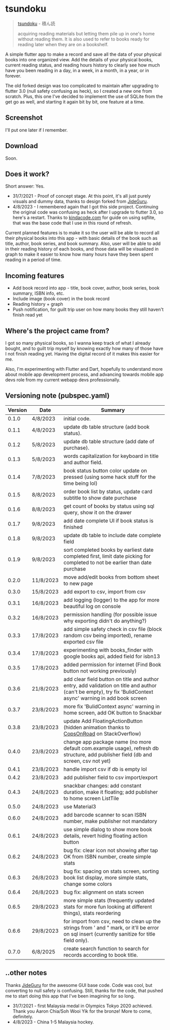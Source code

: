 # tsundoku

> [tsundoku](https://en.wikipedia.org/wiki/Tsundoku) - 積ん読
>
> acquiring reading materials but letting them pile up in one's home without reading them. It is also used to refer to books ready for reading later when they are on a bookshelf.

A simple flutter app to make a record and save all the data of your physical books into one organized view. Add the details of your physical books, current reading status, and reading hours history to clearly see how much have you been reading in a day, in a week, in a month, in a year, or in forever.

The old forked design was too complicated to maintain after upgrading to flutter 3.0 (null safety confusing as heck), so I created a new one from scratch. Plus, this one I've decided to implement the use of SQLite from the get go as well, and starting it again bit by bit, one feature at a time.

## Screenshot
I'll put one later if I remember.

## Download
Soon.

## Does it work?
Short answer: Yes.
- 31/7/2021 - Proof of concept stage. At this point, it's all just purely visuals and dummy data, thanks to design forked from [JideGuru](https://github.com/JideGuru).
- 4/8/2023 - I remembered again that I got this side project. Continuing the original code was confusing as heck after I upgrade to flutter 3.0, so here's a restart. Thanks to [kindacode.com](https://www.kindacode.com/article/flutter-sqlite/) for guide on using sqflite, that was the base code that I use in this round of refresh.

Current planned features is to make it so the user will be able to record all their physical books into this app - with basic details of the book such as title, author, book series, and book summary. Also, user will be able to add in their reading history of each books, and those data will be visualized in graph to make it easier to know how many hours have they been spent reading in a period of time.

## Incoming features
- Add book record into app - title, book cover, author, book series, book summary, ISBN info, etc.
- Include image (book cover) in the book record
- Reading history + graph
- Push notification, for guilt trip user on how many books they still haven't finish read yet

## Where's the project came from?
I got so many physical books, so I wanna keep track of what I already bought, and to guilt trip myself by knowing exactly how many of those have I not finish reading yet. Having the digital record of it makes this easier for me. 

Also, I'm experimenting with Flutter and Dart, hopefully to understand more about mobile app development process, and advancing towards mobile app devs role from my current webapp devs professionally. 

## Versioning note (pubspec.yaml)
Version | Date | Summary
----- | --------- | ---
0.1.0 |  4/8/2023 | initial code.
0.1.1 |  4/8/2023 | update db table structure (add book status).
0.1.2 |  5/8/2023 | update db table structure (add date of purchase).
0.1.3 |  5/8/2023 | words capitalization for keyboard in title and author field.
0.1.4 |  7/8/2023 | book status button color update on pressed (using some hack stuff for the time being lol)
0.1.5 |  8/8/2023 | order book list by status, update card subtitle to show date purchase
0.1.6 |  8/8/2023 | get count of books by status using sql query, show it on the drawer
0.1.7 |  9/8/2023 | add date complete UI if book status is finished
0.1.8 |  9/8/2023 | update db table to include date complete field
0.1.9 |  9/8/2023 | sort completed books by earliest date completed first, limit date picking for completed to not be earlier than date purchase
0.2.0 | 11/8/2023 | move add/edit books from bottom sheet to new page 
0.3.0 | 15/8/2023 | add export to csv, import from csv
0.3.1 | 16/8/2023 | add logging (logger) to the app for more beautiful log on console
0.3.2 | 16/8/2023 | permission handling (for possible issue why exporting didn't do anything?)
0.3.3 | 17/8/2023 | add simple safety check in csv file (block random csv being imported), rename exported csv file
0.3.4 | 17/8/2023 | experimenting with books_finder with google books api, added field for isbn13
0.3.5 | 17/8/2023 | added permission for internet (Find Book button not working previously)
0.3.6 | 21/8/2023 | add clear field button on title and author entry, add validation on title and author (can't be empty), try fix 'BulidContext async' warning in add book screen
0.3.7 | 23/8/2023 | more fix 'BulidContext async' warning in home screen, add OK button to Snackbar
0.3.8 | 23/8/2023 | update Add FloatingActionButton (hidden animation thanks to [CopsOnRoad](https://stackoverflow.com/a/52731484) on StackOverflow)
0.4.0 | 23/8/2023 | change app package name (no more default com.example usage), refresh db structure, add publisher field (db and screen, csv not yet)
0.4.1 | 23/8/2023 | handle import csv if db is empty lol
0.4.2 | 23/8/2023 | add publisher field to csv import/export
0.4.3 | 24/8/2023 | snackbar changes: add constant duration, make it floating; add publisher to home screen ListTile
0.5.0 | 24/8/2023 | use Material3 
0.6.0 | 24/8/2023 | add barcode scanner to scan ISBN number, make publisher not mandatory
0.6.1 | 24/8/2023 | use simple dialog to show more book details, revert hiding floating action button
0.6.2 | 24/8/2023 | bug fix: clear icon not showing after tap OK from ISBN number, create simple stats
0.6.3 | 26/8/2023 | bug fix: spacing on stats screen, sorting book list display, more simple stats, change some colors
0.6.4 | 26/8/2023 | bug fix: alignment on stats screen
0.6.5 | 29/8/2023 | more simple stats (frequently updated stats for more fun looking at different things), stats reordering
0.6.6 | 29/8/2023 | for import from csv, need to clean up the strings from ' and " mark, or it'll be error on sql insert (currently sanitize for title field only). 
0.7.0 |  6/8/2025 | create search function to search for records according to book title. 

## ..other notes
Thanks [JideGuru](https://github.com/JideGuru) for the awesome GUI base code. Code was cool, but converting to null safety is confusing. Still, thanks for the code, that pushed me to start doing this app that I've been imagining for so long.

- 31/7/2021 - first Malaysia medal in Olympics Tokyo 2020 achieved. Thank you Aaron Chia/Soh Wooi Yik for the bronze! More to come, definitely.
- 4/8/2023 - China 1-5 Malaysia hockey.